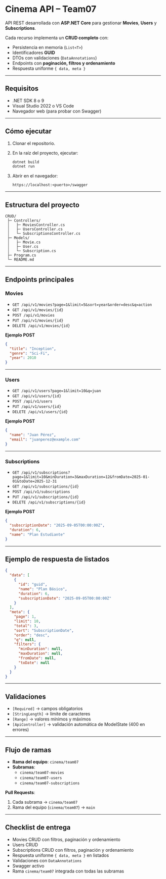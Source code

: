 ﻿# Cinema API – Team07

API REST desarrollada con **ASP.NET Core** para gestionar **Movies**, **Users** y **Subscriptions**.  

Cada recurso implementa un **CRUD completo** con:
- Persistencia en memoria (`List<T>`)
- Identificadores **GUID**
- DTOs con validaciones (`DataAnnotations`)
- Endpoints con **paginación, filtros y ordenamiento**
- Respuesta uniforme `{ data, meta }`

---

## Requisitos

- .NET SDK 8 o 9  
- Visual Studio 2022 o VS Code  
- Navegador web (para probar con Swagger)  

---

##  Cómo ejecutar

1. Clonar el repositorio.  
2. En la raíz del proyecto, ejecutar:

   ```bash
   dotnet build
   dotnet run
   ```

3. Abrir en el navegador:

   ```
   https://localhost:<puerto>/swagger
   ```

---

##  Estructura del proyecto

```
CRUD/
 ├─ Controllers/
 │   ├─ MoviesController.cs
 │   ├─ UsersController.cs
 │   └─ SubscriptionsController.cs
 ├─ Models/
 │   ├─ Movie.cs
 │   ├─ User.cs
 │   └─ Subscription.cs
 ├─ Program.cs
 └─ README.md
```

---

##  Endpoints principales

### Movies
- `GET /api/v1/movies?page=1&limit=5&sort=year&order=desc&q=action`
- `GET /api/v1/movies/{id}`
- `POST /api/v1/movies`
- `PUT /api/v1/movies/{id}`
- `DELETE /api/v1/movies/{id}`

**Ejemplo POST**
```json
{
  "title": "Inception",
  "genre": "Sci-Fi",
  "year": 2010
}
```

---

### Users
- `GET /api/v1/users?page=1&limit=10&q=juan`
- `GET /api/v1/users/{id}`
- `POST /api/v1/users`
- `PUT /api/v1/users/{id}`
- `DELETE /api/v1/users/{id}`

**Ejemplo POST**
```json
{
  "name": "Juan Pérez",
  "email": "juanperez@example.com"
}
```

---

### Subscriptions
- `GET /api/v1/subscriptions?page=1&limit=10&minDuration=3&maxDuration=12&fromDate=2025-01-01&toDate=2025-12-31`
- `GET /api/v1/subscriptions/{id}`
- `POST /api/v1/subscriptions`
- `PUT /api/v1/subscriptions/{id}`
- `DELETE /api/v1/subscriptions/{id}`

**Ejemplo POST**
```json
{
  "subscriptionDate": "2025-09-05T00:00:00Z",
  "duration": 6,
  "name": "Plan Estudiante"
}
```

---

##  Ejemplo de respuesta de listados

```json
{
  "data": [
    {
      "id": "guid",
      "name": "Plan Básico",
      "duration": 6,
      "subscriptionDate": "2025-09-05T00:00:00Z"
    }
  ],
  "meta": {
    "page": 1,
    "limit": 10,
    "total": 3,
    "sort": "SubscriptionDate",
    "order": "desc",
    "q": null,
    "filters": {
      "minDuration": null,
      "maxDuration": null,
      "fromDate": null,
      "toDate": null
    }
  }
}
```

---

## Validaciones

- `[Required]` → campos obligatorios  
- `[StringLength]` → límite de caracteres  
- `[Range]` → valores mínimos y máximos  
- `[ApiController]` → validación automática de ModelState (400 en errores)  

---

##  Flujo de ramas

- **Rama del equipo**: `cinema/team07`  
- **Subramas**:  
  - `cinema/team07-movies`  
  - `cinema/team07-users`  
  - `cinema/team07-subscriptions`  

**Pull Requests**:  
1. Cada subrama → `cinema/team07`  
2. Rama del equipo (`cinema/team07`) → `main`  

---

##  Checklist de entrega

-  Movies CRUD con filtros, paginación y ordenamiento  
-  Users CRUD   
-  Subscriptions CRUD con filtros, paginación y ordenamiento  
-  Respuesta uniforme `{ data, meta }` en listados  
-  Validaciones con `DataAnnotations`  
-  Swagger activo  
-  Rama `cinema/team07` integrada con todas las subramas  


